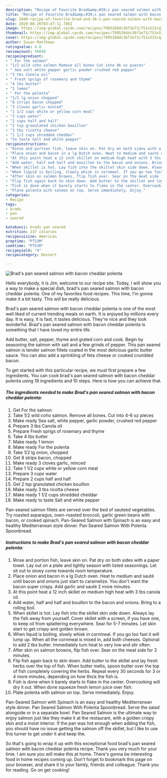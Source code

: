 ```yaml
---
description: "Recipe of Favorite Brad&amp;#39;s pan seared salmon with bacon cheddar polenta"
title: "Recipe of Favorite Brad&amp;#39;s pan seared salmon with bacon cheddar polenta"
slug: 2040-recipe-of-favorite-brad-and-39-s-pan-seared-salmon-with-bacon-cheddar-polenta
date: 2020-08-26T03:47:11.786Z
image: https://img-global.cpcdn.com/recipes/799520ddc36f3e73/751x532cq70/brads-pan-seared-salmon-with-bacon-cheddar-polenta-recipe-main-photo.jpg
thumbnail: https://img-global.cpcdn.com/recipes/799520ddc36f3e73/751x532cq70/brads-pan-seared-salmon-with-bacon-cheddar-polenta-recipe-main-photo.jpg
cover: https://img-global.cpcdn.com/recipes/799520ddc36f3e73/751x532cq70/brads-pan-seared-salmon-with-bacon-cheddar-polenta-recipe-main-photo.jpg
author: Susan Matthews
ratingvalue: 4.8
reviewcount: 36650
recipeingredient:
- " For the salmon"
- "1/2 wild coho salmon Remove all bones Cut into 46 oz pieces"
- " Sea salt white pepper garlic powder crushed red pepper"
- "3 tbs Canola oil"
- " Fresh sprigs of rosemary and thyme"
- "4 tbs butter"
- "1 lemon"
- " For the polenta"
- "1/2 lg onion chopped"
- "8 strips bacon chopped"
- "3 cloves garlic minced"
- "1 1/2 cups white or yellow corn meal"
- "3 cups water"
- "2 cups half and half"
- "2 tsp granulated chicken bouillon"
- "3 tbs ricotta cheese"
- "1 1/2 cups shredded cheddar"
- "to taste Salt and white pepper"
recipeinstructions:
- "Rinse and portion fish, leave skin on. Pat dry on both sides with a paper towel. Lay out on a plate and lightly season with listed seasonings. Let sit out to slowy come towards room temperature."
- "Place onion and bacon in a lg Dutch oven. Heat to medium and sauté until bacon and onions just start to caramelize. You don&#39;t want the bacon super crispy. Add garlic and sauté 2 more minutes."
- "At this point heat a 12 inch skillet on medium high heat with 3 tbs canola oil."
- "Add water, half and half and bouillon to the bacon and onions. Bring to a rolling boil."
- "When skillet is hot. Lay fish into the skillet skin side down. Always lay the fish away from yourself. Cover skillet with a screen, if you have one, to keep oil from splattering everywhere. Sear for 5-7 minutes. Let skin start to get crispy and golden brown."
- "When liquid is boiling, slowly whisk in cornmeal. If you go too fast it will lump up. When all the cornmeal is mixed in, add both cheeses. Optional to add 2 tbs butter. Immediately turn heat to very low and stir often."
- "After skin on salmon browns, flip fish over. Sear on the meat side for 3 minutes."
- "Flip fish again back to skin down. Add butter to the skillet and lay fresh herbs over the top of fish. When butter melts, spoon butter over the top of fish completely covering the herbs. Repeat every 30 seconds for 3 or 4 more minutes, depending on how thick the fish is."
- "Fish is done when it barely starts to flake in the center. Overcooking will dry it out. When done squeeze fresh lemon juice over fish."
- "Plate polenta with salmon on top. Serve immediately. Enjoy."
categories:
- Recipe
tags:
- brads
- pan
- seared

katakunci: brads pan seared 
nutrition: 237 calories
recipecuisine: American
preptime: "PT23M"
cooktime: "PT53M"
recipeyield: "4"
recipecategory: Dessert

---
```



![Brad&#39;s pan seared salmon with bacon cheddar polenta](https://img-global.cpcdn.com/recipes/799520ddc36f3e73/751x532cq70/brads-pan-seared-salmon-with-bacon-cheddar-polenta-recipe-main-photo.jpg)

Hello everybody, it is Jim, welcome to our recipe site. Today, I will show you a way to make a special dish, brad&#39;s pan seared salmon with bacon cheddar polenta. One of my favorites food recipes. This time, I'm gonna make it a bit tasty. This will be really delicious.

Brad&#39;s pan seared salmon with bacon cheddar polenta is one of the most well liked of current trending meals on earth. It is enjoyed by millions every day. It is easy, it is fast, it tastes delicious. They're nice and they look wonderful. Brad&#39;s pan seared salmon with bacon cheddar polenta is something that I have loved my entire life.

Add butter, salt, pepper, thyme and grated corn and cook. Begin by seasoning the salmon with salt and a few grinds of pepper. This pan seared salmon is tender salmon fillets coated in the most delicious garlic butter sauce. You can also add a sprinkling of feta cheese or cooked crumbled bacon.


To get started with this particular recipe, we must first prepare a few ingredients. You can cook brad&#39;s pan seared salmon with bacon cheddar polenta using 18 ingredients and 10 steps. Here is how you can achieve that.

<!--inarticleads1-->

##### The ingredients needed to make Brad&#39;s pan seared salmon with bacon cheddar polenta:

1. Get  For the salmon
1. Take 1/2 wild coho salmon. Remove all bones. Cut into 4-6 oz pieces
1. Make ready  Sea salt, white pepper, garlic powder, crushed red pepper
1. Prepare 3 tbs Canola oil
1. Prepare  Fresh sprigs of rosemary and thyme
1. Take 4 tbs butter
1. Make ready 1 lemon
1. Make ready  For the polenta
1. Take 1/2 lg onion, chopped
1. Get 8 strips bacon, chopped
1. Make ready 3 cloves garlic, minced
1. Take 1 1/2 cups white or yellow corn meal
1. Prepare 3 cups water
1. Prepare 2 cups half and half
1. Get 2 tsp granulated chicken bouillon
1. Make ready 3 tbs ricotta cheese
1. Make ready 1 1/2 cups shredded cheddar
1. Make ready to taste Salt and white pepper


Pan-seared salmon fillets are served over the bed of sauteed vegetables. Try roasted asparagus, oven-roasted broccoli, garlic green beans with bacon, or cooked spinach. Pan-Seared Salmon with Spinach is an easy and healthy Mediterranean style dinner. Pan Seared Salmon With Polenta Spoonbread. 

<!--inarticleads2-->

##### Instructions to make Brad&#39;s pan seared salmon with bacon cheddar polenta:

1. Rinse and portion fish, leave skin on. Pat dry on both sides with a paper towel. Lay out on a plate and lightly season with listed seasonings. Let sit out to slowy come towards room temperature.
1. Place onion and bacon in a lg Dutch oven. Heat to medium and sauté until bacon and onions just start to caramelize. You don&#39;t want the bacon super crispy. Add garlic and sauté 2 more minutes.
1. At this point heat a 12 inch skillet on medium high heat with 3 tbs canola oil.
1. Add water, half and half and bouillon to the bacon and onions. Bring to a rolling boil.
1. When skillet is hot. Lay fish into the skillet skin side down. Always lay the fish away from yourself. Cover skillet with a screen, if you have one, to keep oil from splattering everywhere. Sear for 5-7 minutes. Let skin start to get crispy and golden brown.
1. When liquid is boiling, slowly whisk in cornmeal. If you go too fast it will lump up. When all the cornmeal is mixed in, add both cheeses. Optional to add 2 tbs butter. Immediately turn heat to very low and stir often.
1. After skin on salmon browns, flip fish over. Sear on the meat side for 3 minutes.
1. Flip fish again back to skin down. Add butter to the skillet and lay fresh herbs over the top of fish. When butter melts, spoon butter over the top of fish completely covering the herbs. Repeat every 30 seconds for 3 or 4 more minutes, depending on how thick the fish is.
1. Fish is done when it barely starts to flake in the center. Overcooking will dry it out. When done squeeze fresh lemon juice over fish.
1. Plate polenta with salmon on top. Serve immediately. Enjoy.


Pan-Seared Salmon with Spinach is an easy and healthy Mediterranean style dinner. Pan Seared Salmon With Polenta Spoonbread. Serve the salad alongside or in a separate bowl. Pan Seared Salmon is the ultimate way to enjoy salmon just like they make it at the restaurant, with a golden crispy skin and a moist interior. If the pan was hot enough when adding the fish, you should have no issue getting the salmon off the skillet, but I like to use this turner to get under it and keep the. 

So that's going to wrap it up with this exceptional food brad&#39;s pan seared salmon with bacon cheddar polenta recipe. Thank you very much for your time. I am sure you will make this at home. There's gonna be interesting food in home recipes coming up. Don't forget to bookmark this page on your browser, and share it to your family, friends and colleague. Thank you for reading. Go on get cooking!
